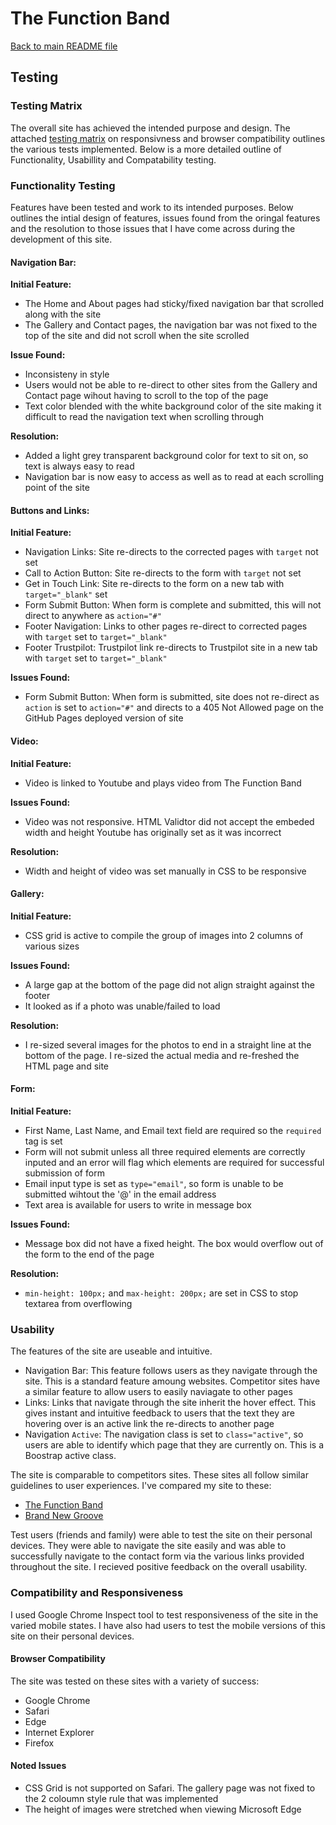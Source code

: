 # The Function Band

[Back to main README file](https://github.com/aprilha3097/function_band/blob/master/README.md)

## Testing

### Testing Matrix
The overall site has achieved the intended purpose and design. The attached [testing matrix](https://github.com/aprilha3097/function_band/blob/master/testing/user_testing.pdf) on responsivness and browser compatibility outlines the various tests implemented. Below is a more detailed outline of Functionality, Usabillity and Compatability testing. 

### Functionality Testing
Features have been tested and work to its intended purposes. Below outlines the intial design of features, issues found from the oringal features and the resolution to those issues that I have come across during the development of this site. 

#### Navigation Bar: 

<strong>Initial Feature:</strong> 
* The Home and About pages had sticky/fixed navigation bar that scrolled along with the site
* The Gallery and Contact pages, the navigation bar was not fixed to the top of the site and did not scroll when the site scrolled

<strong>Issue Found:</strong>
* Inconsisteny in style
* Users would not be able to re-direct to other sites from the Gallery and Contact page wihout having to scroll to the top of the page
* Text color blended with the white background color of the site making it difficult to read the navigation text when scrolling through 

<strong>Resolution:</strong>
* Added a light grey transparent background color for text to sit on, so text is always easy to read
* Navigation bar is now easy to access as well as to read at each scrolling point of the site

#### Buttons and Links: 

<strong>Initial Feature:</strong>
* Navigation Links: Site re-directs to the corrected pages with `target` not set 
* Call to Action Button: Site re-directs to the form with `target` not set
* Get in Touch Link: Site re-directs to the form on a new tab with `target="_blank"` set
* Form Submit Button: When form is complete and submitted, this will not direct to anywhere as `action="#"`
* Footer Navigation: Links to other pages re-direct to corrected pages with `target` set to `target="_blank"` 
* Footer Trustpilot: Trustpilot link re-directs to Trustpilot site in a new tab with `target` set to `target="_blank"` 

<strong>Issues Found:</strong>
* Form Submit Button: When form is submitted, site does not re-direct as `action` is set to `action="#"` and directs to a 405 Not Allowed page on the GitHub Pages deployed version of site

#### Video: 
<strong>Initial Feature:</strong>
* Video is linked to Youtube and plays video from The Function Band

<strong>Issues Found:</strong>
* Video was not responsive. HTML Validtor did not accept the embeded width and height Youtube has originally set as it was incorrect 

<strong>Resolution:</strong>
* Width and height of video was set manually in CSS to be responsive 

#### Gallery: 
<strong>Initial Feature:</strong>
* CSS grid is active to compile the group of images into 2 columns of various sizes

<strong>Issues Found:</strong>
* A large gap at the bottom of the page did not align straight against the footer
* It looked as if a photo was unable/failed to load 

<strong>Resolution:</strong>
* I re-sized several images for the photos to end in a straight line at the bottom of the page. I re-sized the actual media and re-freshed the HTML page and site

#### Form: 
<strong>Initial Feature:</strong>
* First Name, Last Name, and Email text field are required so the `required` tag is set
* Form will not submit unless all three required elements are correctly inputed and an error will flag which elements are required for successful submission of form
* Email input type is set as `type="email"`, so form is unable to be submitted wihtout the '@' in the email address
* Text area is available for users to write in message box

<strong>Issues Found:</strong>
* Message box did not have a fixed height. The box would overflow out of the form to the end of the page

<strong>Resolution:</strong>
* `min-height: 100px;` and `max-height: 200px;` are set in CSS to stop textarea from overflowing 

### Usability 

The features of the site are useable and intuitive. 
* Navigation Bar: This feature follows users as they navigate through the site. This is a standard feature amoung websites. Competitor sites have a similar feature to allow users to easily naviagate to other pages
* Links: Links that navigate through the site inherit the hover effect. This gives instant and intuitive feedback to users that the text they are hovering over is an active link the re-directs to another page
* Navigation `Active`: The navigation class is set to `class="active"`, so users are able to identify which page that they are currently on. This is a Boostrap active class.

The site is comparable to competitors sites. These sites all follow similar guidelines to user experiences. I've compared my site to these: 
* [The Function Band](https://www.thefunction.band/)
* [Brand New Groove](https://www.brandnewgroove.co.uk/)

Test users (friends and family) were able to test the site on their personal devices. They were able to navigate the site easily and was able to successfully navigate to the contact form via the various links provided throughout the site. I recieved positive feedback on the overall usability.

### Compatibility and Responsiveness
I used Google Chrome Inspect tool to test responsiveness of the site in the varied mobile states. I have also had users to test the mobile versions of this site on their personal devices. 

#### Browser Compatibility
The site was tested on these sites with a variety of success: 
* Google Chrome
* Safari 
* Edge
* Internet Explorer
* Firefox

#### Noted Issues
* CSS Grid is not supported on Safari. The gallery page was not fixed to the 2 coloumn style rule that was implemented
* The height of images were stretched when viewing Microsoft Edge 


